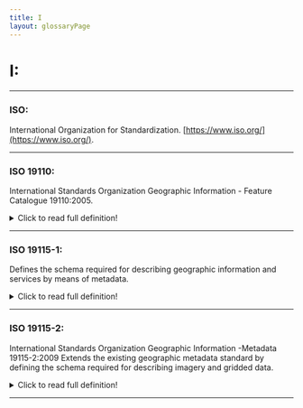 ```yaml
---
title: I
layout: glossaryPage
---
```



# **I:**

___

### **ISO:**
International Organization for Standardization. [https://www.iso.org/](https://www.iso.org/).

___

### **ISO 19110:** 
International Standards Organization Geographic Information - Feature Catalogue 19110:2005. 

<details>
  <summary>Click to read full definition!</summary>
<p>
ISO 19110 defines the methodology for cataloguing feature types. 
It may be used as a basis for defining the universe of discourse being modelled in a particular application,
or to standardize general aspects of real-world features being modelled in more than one application. 
(International Organization for Standardization (2016). 
ISO 19110:2016. 
<br>
Retrieved from: <a href="https://www.iso.org/standard/57303.html">ISO.org</a>

ADIwg mdJSON and mdEditor use this standard to describe tabular datasets in ISO metadata records. 
It is not a perfect fit, but it is all that is available for data descriptions in ISO metadata. 
</p>
</details>

___

### **ISO 19115-1:**
Defines the schema required for describing geographic information and services by means of metadata. 

<details>
  <summary>Click to read full definition!</summary>
<p>
It provides information about the identification, the extent, the quality, the spatial and temporal aspects, 
the content, the spatial reference, the portrayal, distribution, and other properties of digital geographic 
data and services. (International Organization for Standardization (2014). ISO 19115-1:2014. <br>
<br>  
Retrieved from: <a href="https://www.iso.org/standard/57303.html">ISO.org</a>. 
</p>
</details>

___

### **ISO 19115-2:**
International Standards Organization Geographic Information -Metadata 19115-2:2009 Extends the existing geographic 
metadata standard by defining the schema required for describing imagery and gridded data.

<details>
  <summary>Click to read full definition!</summary>
<p>
It provides information about the properties of the measuring equipment used to acquire the data, the geometry of 
the measuring process employed by the equipment, and the production process used to digitize the raw data. <br>
This extension deals with metadata needed to describe the derivation of geographic information from raw data, 
including the properties of the measuring system, and the numerical methods and computational procedures used 
in the derivation. <br><br>
The metadata required to address coverage data in general is addressed sufficiently in the 
general part of ISO 19115. (International Organization for Standardization (2009). ISO 19115-2:2009. 
<br>
<br>
Retrieved from: <a href="https://www.iso.org/standard/39229.html">ISO.org</a>
</p>
</details>


___






 
